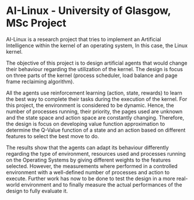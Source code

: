 # AI-Linux - University of Glasgow, MSc Project

AI-Linux is a research project that tries to implement an Artificial Intelligence within the kernel of an operating system, In this case, the Linux kernel. 

The objective of this project is to design artificial agents that would change their behaviour regarding the utilization of the kernel. The design is focus on three parts of the kernel (process scheduler, load balance and page frame reclaiming algorithm). 

All the agents use reinforcement learning (action, state, rewards) to learn the best way to complete their tasks during the execution of the kernel. For this project, the environment is considered to be dynamic. Hence, the number of processes running, their priority, the pages used are unknown and the state space and action space are constantly changing. Therefore, the design is focus on developing value function approximation to determine the Q-Value function of a state and an action based on different features to select the best move to do. 

The results show that the agents can adapt its behaviour differently regarding the type of environment, resources used and processes running on the Operating Systems by giving different weights to the features selected. However, the measurements where performed in a controlled environment with a well-defined number of processes and action to execute. Further work has now to be done to test the design in a more real-world environment and to finally measure the actual performances of the design to fully evaluate it.
